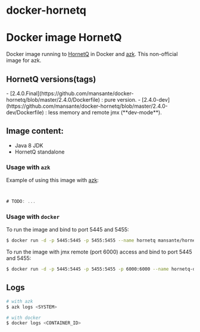 # docker-hornetq
Docker image HornetQ
==================

Docker image running to [HornetQ](http://hornetq.jboss.org) in Docker and [azk](http://azk.io). This non-official image for azk.  

HornetQ versions(tags)
---

<versions>
- [2.4.0.Final](https://github.com/mansante/docker-hornetq/blob/master/2.4.0/Dockerfile) : pure version.
- [2.4.0-dev](https://github.com/mansante/docker-hornetq/blob/master/2.4.0-dev/Dockerfile) : less memory and remote jmx (**dev-mode**).
</versions>

Image content:
---

- Java 8 JDK
- HornetQ standalone

### Usage with `azk`

Example of using this image with [azk](http://azk.io):

```js


# TODO: ...

```


### Usage with `docker`

To run the image and bind to port 5445 and 5455:

```sh
$ docker run -d -p 5445:5445 -p 5455:5455 --name hornetq mansante/hornetq
```

To run the image with jmx remote (port 6000) access and bind to port 5445 and 5455:

```sh
$ docker run -d -p 5445:5445 -p 5455:5455 -p 6000:6000 --name hornetq-dev mansante/hornetq:2.4.0-dev
```


Logs
---

```sh
# with azk
$ azk logs <SYSTEM>

# with docker
$ docker logs <CONTAINER_ID>
```
